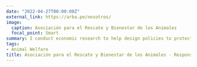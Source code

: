 ```yaml
---
date: "2022-04-27T00:00:00Z"
external_link: https://arba.pe/nosotros/
image:
  caption: Asociación para el Rescate y Bienestar de los Animales
  focal_point: Smart
summary: I conduct economic research to help design policies to protect farm animals in Peru. I also help with the design of projects to promote healthy plant based diets in low income populations.
tags:
- Animal Welfare
title: Asociación para el Rescate y Bienestar de los Animales - Responsible of economic research
---
```

